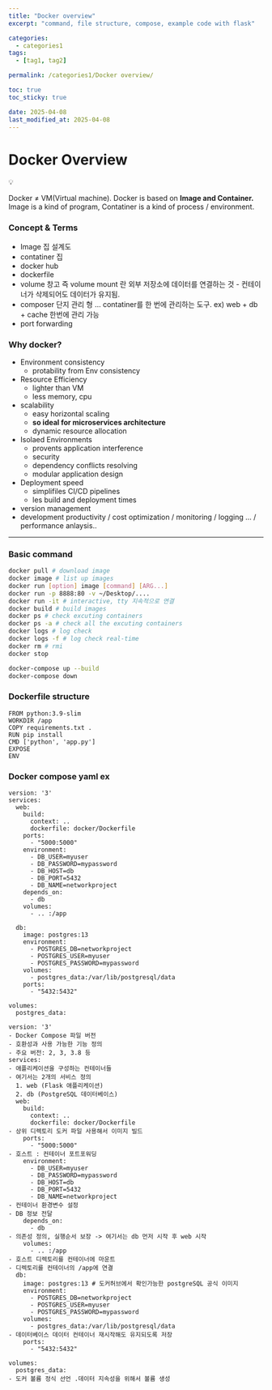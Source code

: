 ```yaml
---
title: "Docker overview"
excerpt: "command, file structure, compose, example code with flask"

categories:
  - categories1
tags:
  - [tag1, tag2]

permalink: /categories1/Docker overview/

toc: true
toc_sticky: true

date: 2025-04-08
last_modified_at: 2025-04-08
---
```



# Docker Overview

<aside>
💡

Docker ≠ VM(Virtual machine). Docker is based on **Image and Container.** Image is a kind of program, Contatiner is a kind of process / environment.

</aside>

### Concept & Terms

- Image 집 설계도
- contatiner 집
- docker hub
- dockerfile
- volume 창고 즉 volume mount 란 외부 저장소에 데이터를 연결하는 것 - 컨테이너가 삭제되어도 데이터가 유지됨.
- composer 단지 관리 형 … contatiner를 한 번에 관리하는 도구. ex) web + db + cache 한번에 관리 가능
- port forwarding

### Why docker?

- Environment consistency
    - protability from Env consistency
- Resource Efficiency
    - lighter than VM
    - less memory, cpu
- scalability
    - easy horizontal scaling
    - **so ideal for microservices architecture**
    - dynamic resource allocation
- Isolaed Environments
    - provents application interference
    - security
    - dependency conflicts resolving
    - modular application design
- Deployment speed
    - simplifiles CI/CD pipelines
    - les build and deployment times
- version management
- development productivity / cost optimization / monitoring / logging … / performance anlaysis..

---

### Basic command

```bash
docker pull # download image
docker image # list up images
docker run [option] image [command] [ARG...]
docker run -p 8888:80 -v ~/Desktop/....
docker run -it # interactive, tty 지속적으로 연결
docker build # build images
docker ps # check excuting containers
docker ps -a # check all the excuting containers
docker logs # log check
docker logs -f # log check real-time
docker rm # rmi 
docker stop 

docker-compose up --build
docker-compose down
```

### Dockerfile structure

```docker
FROM python:3.9-slim
WORKDIR /app
COPY requirements.txt .
RUN pip install
CMD ['python', 'app.py']
EXPOSE 
ENV
```

### Docker compose yaml ex

```docker
version: '3'
services:
  web:
    build: 
      context: ..
      dockerfile: docker/Dockerfile
    ports:
      - "5000:5000"
    environment:
      - DB_USER=myuser
      - DB_PASSWORD=mypassword
      - DB_HOST=db
      - DB_PORT=5432
      - DB_NAME=networkproject
    depends_on:
      - db
    volumes:
      - .. :/app

  db:
    image: postgres:13
    environment:
      - POSTGRES_DB=networkproject
      - POSTGRES_USER=myuser
      - POSTGRES_PASSWORD=mypassword
    volumes:
      - postgres_data:/var/lib/postgresql/data
    ports:
      - "5432:5432"

volumes:
  postgres_data:
```

```docker
version: '3'
- Docker Compose 파일 버전
- 호환성과 사용 가능한 기능 정의
- 주요 버전: 2, 3, 3.8 등
services:
- 애플리케이션을 구성하는 컨테이너들
- 여기서는 2개의 서비스 정의
  1. web (Flask 애플리케이션)
  2. db (PostgreSQL 데이터베이스)
  web:
    build: 
      context: .. 
      dockerfile: docker/Dockerfile
- 상위 디렉토리 도커 파일 사용해서 이미지 빌드 
    ports:
      - "5000:5000"
- 호스트 : 컨테이너 포트포워딩
    environment:
      - DB_USER=myuser
      - DB_PASSWORD=mypassword
      - DB_HOST=db
      - DB_PORT=5432
      - DB_NAME=networkproject
- 컨테이너 환경변수 설정
- DB 정보 전달
    depends_on:
      - db
- 의존성 정의, 실행순서 보장 -> 여기서는 db 먼저 시작 후 web 시작
    volumes:
      - .. :/app
- 호스트 디렉토리를 컨테이너에 마운트
- 디렉토리를 컨테이너의 /app에 연결
  db:
    image: postgres:13 # 도커허브에서 확인가능한 postgreSQL 공식 이미지
    environment:
      - POSTGRES_DB=networkproject
      - POSTGRES_USER=myuser
      - POSTGRES_PASSWORD=mypassword
    volumes:
      - postgres_data:/var/lib/postgresql/data
- 데이터베이스 데이터 컨테이너 재시작해도 유지되도록 저장 
    ports:
      - "5432:5432"

volumes:
  postgres_data:
- 도커 볼륨 정식 선언 .데이터 지속성을 위해서 볼륨 생성
```
